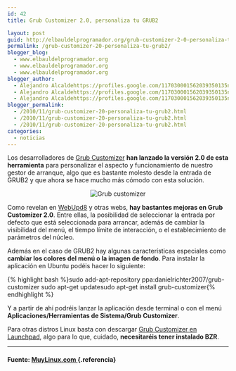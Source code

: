```yaml
---
id: 42
title: Grub Customizer 2.0, personaliza tu GRUB2

layout: post
guid: http://elbauldelprogramador.org/grub-customizer-2-0-personaliza-tu-grub2/
permalink: /grub-customizer-20-personaliza-tu-grub2/
blogger_blog:
  - www.elbauldelprogramador.org
  - www.elbauldelprogramador.org
  - www.elbauldelprogramador.org
blogger_author:
  - Alejandro Alcaldehttps://profiles.google.com/117030001562039350135noreply@blogger.com
  - Alejandro Alcaldehttps://profiles.google.com/117030001562039350135noreply@blogger.com
  - Alejandro Alcaldehttps://profiles.google.com/117030001562039350135noreply@blogger.com
blogger_permalink:
  - /2010/11/grub-customizer-20-personaliza-tu-grub2.html
  - /2010/11/grub-customizer-20-personaliza-tu-grub2.html
  - /2010/11/grub-customizer-20-personaliza-tu-grub2.html
categories:
  - noticias
---
```

Los desarrolladores de [Grub Customizer][1] **han lanzado la versión 2.0 de esta herramienta** para personalizar el aspecto y funcionamiento de nuestro gestor de arranque, algo que es bastante molesto desde la entrada de GRUB2 y que ahora se hace mucho más cómodo con esta solución.

<p style="text-align: center;">
  <img title="Grub-customizer0" src="http://4.bp.blogspot.com/_IlK2pNFFgGM/TOpPJrxOdBI/AAAAAAAAAFk/RWhgQykL8wo/s1600/Grub-customizer0-500x321.jpg" alt="Grub customizer" />
</p>

Como revelan en [WebUpd8][2] y otras webs, **hay bastantes mejoras en Grub Customizer 2.0**. Entre ellas, la posibilidad de seleccionar la entrada por defecto que está seleccionada para arrancar, además de cambiar la visibilidad del menú, el tiempo límite de interacción, o el establecimiento de parámetros del núcleo.

Además en el caso de GRUB2 hay algunas características especiales como **cambiar los colores del menú o la imagen de fondo**. Para instalar la aplicación en Ubuntu podéis hacer lo siguiente:

{% highlight bash %}sudo add-apt-repository ppa:danielrichter2007/grub-customizer
sudo apt-get updatesudo
apt-get install grub-customizer{% endhighlight %}

Y a partir de ahí podréis lanzar la aplicación desde terminal o con el menú **Aplicaciones/Herramientas de Sistema/Grub Customizer**.

Para otras distros Linux basta con descargar [Grub Customizer en Launchpad][3], algo para lo que, cuidado, **necesitaréis tener instalado BZR**.

* * *

#### Fuente: <a href="http://www.muylinux.com/2010/11/22/grub-customizer-2-0-personaliza-tu-grub2" target="_blank"> MuyLinux.com </a> {.referencia}



 [1]: https://launchpad.net/grub-customizer
 [2]: http://www.webupd8.org/2010/11/grub-customizer-20-can-change-default.html
 [3]: https://code.launchpad.net/grub-customizer